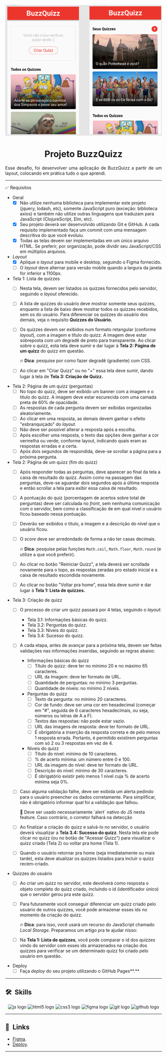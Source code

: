 ![Imagem 1](./layout-projeto.png "Imagem 1")

<h1 align="center">Projeto BuzzQuizz </h1>

<p align="justify">Esse desafio, foi desenvolver uma aplicação de BuzzQuizz a partir de um layout, colocando em prática tudo o que aprendi.</p>
<hr/>
✅ Requisitos

- Geral
    - [x]  Não utilize nenhuma biblioteca para implementar este projeto (jquery, lodash, etc), somente JavaScript puro (exceção: biblioteca axios) e também não utilize outras linguagens que traduzam para JavaScript (ClojureScript, Elm, etc).
    - [x]  Seu projeto deverá ser desenvolvido utilizando Git e GitHub. A cada requisito implementado faça um commit com uma mensagem descritiva do que você evoluiu.
    - [x]  Todas as telas devem ser implementadas em um único arquivo HTML. Se preferir, por organização, pode dividir seu JavaScript/CSS em múltiplos arquivos.
- *Layout*
    - [x]  Aplique o *layout* para mobile e desktop, seguindo o Figma fornecido.
    - [ ]  O *layout* deve alternar para versão mobile quando a largura da janela for inferior a 1100px.
- Tela 1: Lista de quizzes
    - [ ]  Nesta tela, devem ser listados os quizzes fornecidos pelo servidor, seguindo o *layout* oferecido.
    - [ ]  A lista de quizzes do usuário deve mostrar somente seus quizzes, enquanto a lista de baixo deve mostrar todos os quizzes recebidos, sem os do usuário. Para diferenciar os quizzes do usuário dos demais, veja o requisito **Quizzes do Usuário.**
    - [ ]  Os quizzes devem ser exibidos num formato retangular (conforme *layout*), com a imagem e título do quizz. A imagem deve estar sobreposta com um degradê de preto para transparente. Ao clicar sobre o quizz, esta tela deve sumir e dar lugar à **Tela 2: Página de um quizz** do quizz em questão.
        
        🔥 **Dica**: pesquise por como fazer degradê (gradiente) com CSS.
        
    - [ ]  Ao clicar em "Criar Quizz" ou no "+" essa tela deve sumir, dando lugar à tela de **Tela 3: Criação de Quizz.**
- Tela 2: Página de um quizz (perguntas)
    - [ ]  No topo do quizz, deve ser exibido um banner com a imagem e o título do quizz. A imagem deve estar escurecida com uma camada preta de 60% de opacidade.
    - [ ]  As respostas de cada pergunta devem ser exibidas organizadas aleatoriamente.
    - [ ]  Ao clicar em uma resposta, as demais devem ganhar o efeito "esbranquiçado" do *layout.*
    - [ ]  Não deve ser possível alterar a resposta após a escolha.
    - [ ]  Após escolher uma resposta, o texto das opções deve ganhar a cor vermelha ou verde, conforme layout, indicando quais eram as respostas erradas e a certa.
    - [ ]  Após dois segundos de respondida, deve-se scrollar a página para a próxima pergunta.
- Tela 2: Página de um quizz (fim do quizz)
    - [ ]  Após responder todas as perguntas, deve aparecer ao final da tela a caixa de resultado do quizz. Assim como na passagem das perguntas, deve-se aguardar dois segundos após a última resposta e então scrollar a tela para exibir essa caixa de resultado.
    - [ ]  A pontuação do quiz (porcentagem de acertos sobre total de perguntas) deve ser calculada no *front*, sem nenhuma comunicação com o servidor, bem como a classificação de em qual nível o usuário ficou baseado nessa pontuação.
    - [ ]  Deverão ser exibidos o título, a imagem e a descrição do nível que o usuário ficou.
    - [ ]  O *score* deve ser arredondado de forma a não ter casas decimais.
        
        🔥 **Dica**: pesquise pelas funções `Math.ceil`, `Math.floor`, `Math.round` (e utilize a que você preferir).
        
    - [ ]  Ao clicar no botão "Reiniciar Quizz", a tela deverá ser scrollada novamente para o topo, as respostas zeradas pro estado inicial e a caixa de resultado escondida novamente.
    - [ ]  Ao clicar no botão "Voltar pra home", essa tela deve sumir e dar lugar à **Tela 1: Lista de quizzes.**
- Tela 3: Criação de quizz
    - [ ]  O processo de criar um quizz passará por 4 telas, seguindo o *layout*:
        - Tela 3.1: Informações básicas do quizz.
        - Tela 3.2: Perguntas do quizz.
        - Tela 3.3: Níveis do quizz.
        - Tela 3.4: Sucesso do quizz.
    - [ ]  A cada etapa, antes de avançar para a próxima tela, devem ser feitas validações nas informações inseridas, seguindo as regras abaixo:
        - Informações básicas do quizz
            - [ ]  Título do quizz: deve ter no mínimo 20 e no máximo 65 caracteres.
            - [ ]  URL da Imagem: deve ter formato de URL.
            - [ ]  Quantidade de perguntas: no mínimo 3 perguntas.
            - [ ]  Quantidade de níveis: no mínimo 2 níveis.
        - Perguntas do quizz
            - [ ]  Texto da pergunta: no mínimo 20 caracteres.
            - [ ]  Cor de fundo: deve ser uma cor em hexadecimal (começar em "#", seguida de 6 caracteres hexadecimais, ou seja, números ou letras de A a F).
            - [ ]  Textos das respostas: não pode estar vazio.
            - [ ]  URL das imagens de resposta: deve ter formato de URL.
            - [ ]  É obrigatória a inserção da resposta correta e de pelo menos 1 resposta errada. Portanto, é permitido existirem perguntas com só 2 ou 3 respostas em vez de 4.
        - Níveis do quizz
            - [ ]  Título do nível: mínimo de 10 caracteres.
            - [ ]  % de acerto mínima: um número entre 0 e 100.
            - [ ]  URL da imagem do nível: deve ter formato de URL.
            - [ ]  Descrição do nível: mínimo de 30 caracteres.
            - [ ]  É obrigatório existir pelo menos 1 nível cuja % de acerto mínima seja 0%.
    - [ ]  Caso alguma validação falhe, deve ser exibida um alerta pedindo para o usuário preencher os dados corretamente. Para simplificar, não é obrigatório informar qual foi a validação que falhou.
        
        <aside>
        🤝 Deve ser usado necessariamente `alert` nativo do JS nesta feature. Caso contrário, o corretor falhará na detecção
        
        </aside>
        
    - [ ]  Ao finalizar a criação do quizz e salvá-lo no servidor, o usuário deverá visualizar a **Tela 3.4: Sucesso do quizz**. Nesta tela ele pode clicar no quizz (ou no botão de "Acessar Quizz") para visualizar o quizz criado (Tela 2) ou voltar pra home (Tela 1).
    - [ ]  Quando o usuário retornar pra home (seja imediatamente ou mais tarde), esta deve atualizar os quizzes listados para incluir o quizz recém-criado.
- Quizzes do usuário
    - [ ]  Ao criar um quizz no servidor, este devolverá como resposta o objeto completo do quizz criado, incluindo o id (identificador único) que o servidor gerou pra este quizz.
    - [ ]  Para futuramente você conseguir diferenciar um quizz criado pelo usuário de outros quizzes, você pode armazenar esses ids no momento da criação do quizz.
        
        🔥 **Dica**: para isso, você usará um recurso do JavaScript chamado *Local Storage*. Preparamos um artigo pra te ajudar nisso:
        
    - [ ]  Na **Tela 1: Lista de quizzes**, você pode comparar o id dos quizzes vindo do servidor com esses ids armazenados na criação dos quizzes para verificar se um determinado quizz foi criado pelo usuário em questão.
- Deploy
    - [ ]  Faça *deploy* do seu projeto utilizando o GitHub Pages**.**
<hr/>

## 🛠 &nbsp;Skills
<div align="center">
  <img src="https://cdn.jsdelivr.net/gh/devicons/devicon/icons/javascript/javascript-original.svg" height="40" width="52" alt="js logo"  />
  <img src="https://cdn.jsdelivr.net/gh/devicons/devicon/icons/html5/html5-original.svg" height="40" width="52" alt="html5 logo"  />
  <img src="https://cdn.jsdelivr.net/gh/devicons/devicon/icons/css3/css3-original.svg" height="40" width="52" alt="css3 logo"  />
  <img src="https://cdn.jsdelivr.net/gh/devicons/devicon/icons/figma/figma-original.svg" height="40" width="52" alt="figma logo"   />        
  <img src="https://cdn.jsdelivr.net/gh/devicons/devicon/icons/git/git-original.svg" height="40" width="52" alt="git logo"  />
  <img src="https://cdn.jsdelivr.net/gh/devicons/devicon/icons/github/github-original.svg" height="40" width="52" alt="github logo" />                                   
</div>
<hr/>

## 🚀 &nbsp;Links

- [Figma](https://www.figma.com/file/nCuPD1re0r4EAwNl7OCNvz/BuzzQuizz---Turma-02?node-id=147%3A424&t=F7OEEpyztKMmHlqi-0).<br/>
- [Deploy](https://projeto6-buzzquizz-sandy.vercel.app/).<br/>
___

<!-- ## 💬 &nbsp;Contributors
<img align="left" src="https://avatars.githubusercontent.com/curtyraissa?size=100">

Feito por [Raissa Curty](https://github.com/curtyraissa)!

<a href="https://www.linkedin.com/in/raissa-curty/" target="_blank">
    <img style="border-radius:50%;" src="https://raw.githubusercontent.com/maurodesouza/profile-readme-generator/master/src/assets/icons/social/linkedin/default.svg" width="52" height="40" alt="linkedin logo"  />
  </a>&nbsp;

<hr/>
<img align="left" src="https://avatars.githubusercontent.com/curtyraissa?size=100">

Feito por [Raissa Curty](https://github.com/curtyraissa)!

<a href="https://www.linkedin.com/in/raissa-curty/" target="_blank">
    <img style="border-radius:50%;" src="https://raw.githubusercontent.com/maurodesouza/profile-readme-generator/master/src/assets/icons/social/linkedin/default.svg" width="52" height="40" alt="linkedin logo"  />
  </a>&nbsp;
<hr/> -->